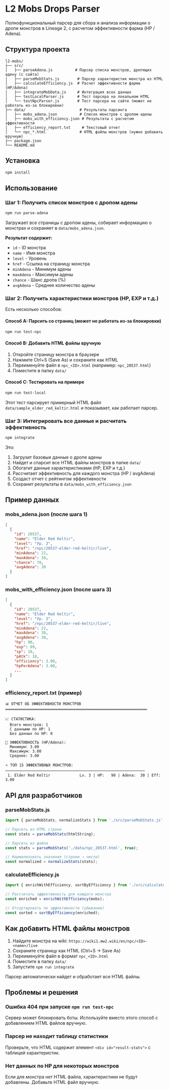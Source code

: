 # L2 Mobs Drops Parser

Полнофункциональный парсер для сбора и анализа информации о дропе монстров в Lineage 2, с расчетом эффективности фарма (HP / Adena).

## Структура проекта

```
l2-mobs/
├── src/
│   ├── parseAdena.js          # Парсер списка монстров, дропящих адену (с сайта)
│   ├── parseMobStats.js        # Парсер характеристик монстра из HTML
│   ├── calculateEfficiency.js  # Расчет эффективности фарма (HP/Adena)
│   ├── integrateMobData.js     # Интеграция всех данных
│   ├── testLocalParser.js      # Тест парсера на локальном HTML
│   └── testNpcParser.js        # Тест парсера на сайте (может не работать из-за блокировки)
├── data/                        # Результаты парсинга
│   ├── mobs_adena.json          # Список монстров с дропом адены
│   ├── mobs_with_efficiency.json # Результаты с расчетом эффективности
│   ├── efficiency_report.txt     # Текстовый отчет
│   └── npc_*.html               # HTML файлы монстров (нужно добавить вручную)
├── package.json
└── README.md
```

## Установка

```bash
npm install
```

## Использование

### Шаг 1: Получить список монстров с дропом адены

```bash
npm run parse-adena
```

Загружает все страницы с дропом адены, собирает информацию о монстрах и сохраняет в `data/mobs_adena.json`.

**Результат содержит:**
- `id` - ID монстра
- `name` - Имя монстра
- `level` - Уровень
- `href` - Ссылка на страницу монстра
- `minAdena` - Минимум адены
- `maxAdena` - Максимум адены
- `chance` - Шанс дропа (%)
- `avgAdena` - Среднее количество адены

### Шаг 2: Получить характеристики монстров (HP, EXP и т.д.)

Есть несколько способов:

#### Способ A: Парсить со страниц (может не работать из-за блокировки)
```bash
npm run test-npc
```

#### Способ B: Добавить HTML файлы вручную
1. Откройте страницу монстра в браузере
2. Нажмите Ctrl+S (Save As) и сохраните как HTML
3. Переименуйте файл в `npc_<ID>.html` (например: `npc_20537.html`)
4. Поместите в папку `data/`

#### Способ C: Тестировать на примере
```bash
npm run test-local
```

Этот тест парсирует примерный HTML файл `data/sample_elder_red_keltir.html` и показывает, как работает парсер.

### Шаг 3: Интегрировать все данные и расчитать эффективность

```bash
npm integrate
```

Это:
1. Загрузит базовые данные о дропе адены
2. Найдет и спарсит все HTML файлы монстров в папке `data/`
3. Обогатит данные характеристиками (HP, EXP и т.д.)
4. Рассчитает эффективность для каждого монстра (HP / avgAdena)
5. Создаст отчет с рейтингом эффективности
6. Сохранит результаты в `data/mobs_with_efficiency.json`

## Пример данных

### mobs_adena.json (после шага 1)
```json
[
  {
    "id": 20537,
    "name": "Elder Red Keltir",
    "level": "Ур. 3",
    "href": "/npc/20537-elder-red-keltir/live",
    "minAdena": 22,
    "maxAdena": 38,
    "chance": 70,
    "avgAdena": 30
  }
]
```

### mobs_with_efficiency.json (после шага 3)
```json
[
  {
    "id": 20537,
    "name": "Elder Red Keltir",
    "level": "Ур. 3",
    "href": "/npc/20537-elder-red-keltir/live",
    "minAdena": 22,
    "maxAdena": 38,
    "avgAdena": 30,
    "hp": 90,
    "exp": 99,
    "sp": 10,
    "pAtk": 10,
    "efficiency": 3.00,
    "hpPerAdena": 3.00,
    ...
  }
]
```

### efficiency_report.txt (пример)
```
📊 ОТЧЕТ ОБ ЭФФЕКТИВНОСТИ МОНСТРОВ
═══════════════════════════════════════════════════════════════

📈 СТАТИСТИКА:
  Всего монстров: 1
  С данными по HP: 1
  Без данных по HP: 0

💪 ЭФФЕКТИВНОСТЬ (HP/Adena):
  Минимум: 3.00
  Максимум: 3.00
  Среднее: 3.00

⭐ ТОП 15 ЭФФЕКТИВНЫХ МОНСТРОВ:
──────────────────────────────────────────────────────────────
 1. Elder Red Keltir             Lv. 3 | HP:   90 | Adena:  30 | Eff: 3.00
```

## API для разработчиков

### parseMobStats.js
```javascript
import { parseMobStats, normalizeStats } from './src/parseMobStats.js';

// Парсить из HTML строки
const stats = parseMobStats(htmlString);

// Парсить из файла
const stats = parseMobStats('./data/npc_20537.html', true);

// Нормализовать значения (строки → числа)
const normalized = normalizeStats(stats);
```

### calculateEfficiency.js
```javascript
import { enrichWithEfficiency, sortByEfficiency } from './src/calculateEfficiency.js';

// Рассчитать эффективность для каждого монстра
const enriched = enrichWithEfficiency(mobs);

// Отсортировать по эффективности (убывание)
const sorted = sortByEfficiency(enriched);
```

## Как добавить HTML файлы монстров

1. Найдите монстра на wiki: `https://wiki1.mw2.wiki/en/npc/<ID>-<name>/live`
2. Сохраните страницу как HTML (Ctrl+S → Save As)
3. Переименуйте файл в формат `npc_<ID>.html`
4. Поместите в папку `data/`
5. Запустите `npm run integrate`

Парсер автоматически найдет и обработает все HTML файлы.

## Проблемы и решения

### Ошибка 404 при запуске `npm run test-npc`
Сервер может блокировать боты. Используйте вместо этого способ с добавлением HTML файлов вручную.

### Парсер не находит таблицу статистики
Проверьте, что HTML содержит элемент `<div id="result-stats">` с таблицей характеристик.

### Нет данных по HP для некоторых монстров
Если для монстра нет HTML файла, характеристики не будут добавлены. Добавьте HTML файл вручную.
